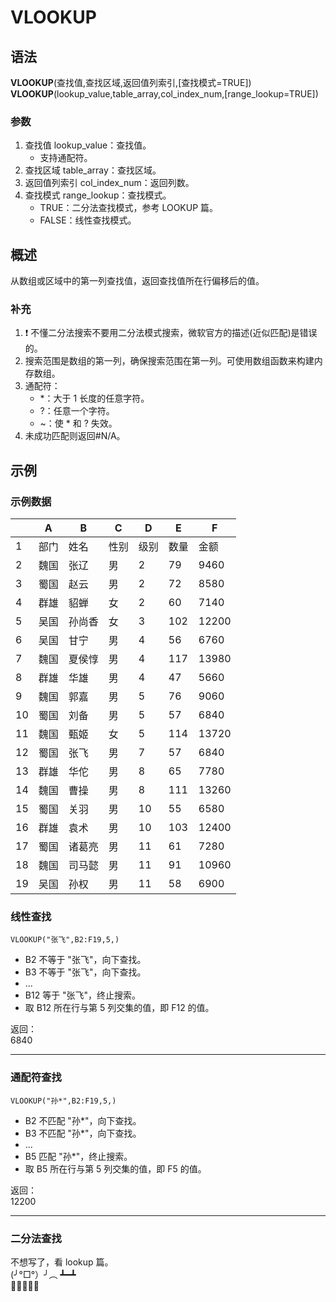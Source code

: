 # VLOOKUP

## 语法

**VLOOKUP**(查找值,查找区域,返回值列索引,[查找模式=TRUE])  
**VLOOKUP**(lookup_value,table_array,col_index_num,[range_lookup=TRUE])

### 参数

1. 查找值 lookup_value：查找值。
    - 支持通配符。
2. 查找区域 table_array：查找区域。
3. 返回值列索引 col_index_num：返回列数。
4. 查找模式 range_lookup：查找模式。
    - TRUE：二分法查找模式，参考 LOOKUP 篇。
    - FALSE：线性查找模式。

## 概述

从数组或区域中的第一列查找值，返回查找值所在行偏移后的值。

### 补充

1. ❗ 不懂二分法搜索不要用二分法模式搜索，微软官方的描述(近似匹配)是错误的。
2. 搜索范围是数组的第一列，确保搜索范围在第一列。可使用数组函数来构建内存数组。
3. 通配符：
    - \*：大于 1 长度的任意字符。
    - ?：任意一个字符。
    - ~：使 \* 和 ? 失效。
4. 未成功匹配则返回#N/A。

## 示例

### 示例数据

|     | A    | B      | C    | D    | E    | F     |
| --- | ---- | ------ | ---- | ---- | ---- | ----- |
| 1   | 部门 | 姓名   | 性别 | 级别 | 数量 | 金额  |
| 2   | 魏国 | 张辽   | 男   | 2    | 79   | 9460  |
| 3   | 蜀国 | 赵云   | 男   | 2    | 72   | 8580  |
| 4   | 群雄 | 貂蝉   | 女   | 2    | 60   | 7140  |
| 5   | 吴国 | 孙尚香 | 女   | 3    | 102  | 12200 |
| 6   | 吴国 | 甘宁   | 男   | 4    | 56   | 6760  |
| 7   | 魏国 | 夏侯惇 | 男   | 4    | 117  | 13980 |
| 8   | 群雄 | 华雄   | 男   | 4    | 47   | 5660  |
| 9   | 魏国 | 郭嘉   | 男   | 5    | 76   | 9060  |
| 10  | 蜀国 | 刘备   | 男   | 5    | 57   | 6840  |
| 11  | 魏国 | 甄姬   | 女   | 5    | 114  | 13720 |
| 12  | 蜀国 | 张飞   | 男   | 7    | 57   | 6840  |
| 13  | 群雄 | 华佗   | 男   | 8    | 65   | 7780  |
| 14  | 魏国 | 曹操   | 男   | 8    | 111  | 13260 |
| 15  | 蜀国 | 关羽   | 男   | 10   | 55   | 6580  |
| 16  | 群雄 | 袁术   | 男   | 10   | 103  | 12400 |
| 17  | 蜀国 | 诸葛亮 | 男   | 11   | 61   | 7280  |
| 18  | 魏国 | 司马懿 | 男   | 11   | 91   | 10960 |
| 19  | 吴国 | 孙权   | 男   | 11   | 58   | 6900  |

### 线性查找

```excel
VLOOKUP("张飞",B2:F19,5,)
```

-   B2 不等于 "张飞"，向下查找。
-   B3 不等于 "张飞"，向下查找。
-   ...
-   B12 等于 "张飞"，终止搜索。
-   取 B12 所在行与第 5 列交集的值，即 F12 的值。

返回：  
6840

---

### 通配符查找

```excel
VLOOKUP("孙*",B2:F19,5,)
```

-   B2 不匹配 "孙\*"，向下查找。
-   B3 不匹配 "孙\*"，向下查找。
-   ...
-   B5 匹配 "孙\*"，终止搜索。
-   取 B5 所在行与第 5 列交集的值，即 F5 的值。

返回：  
12200

---

### 二分法查找

不想写了，看 lookup 篇。  
\(╯°□°）╯︵ ┻━┻  
💢💥💢💥💢
